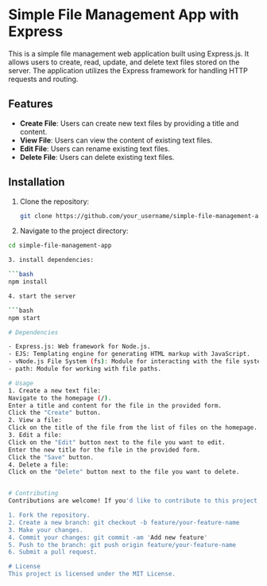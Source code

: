 # Simple File Management App with Express

This is a simple file management web application built using Express.js. It allows users to create, read, update, and delete text files stored on the server. The application utilizes the Express framework for handling HTTP requests and routing.

## Features

- **Create File**: Users can create new text files by providing a title and content.
- **View File**: Users can view the content of existing text files.
- **Edit File**: Users can rename existing text files.
- **Delete File**: Users can delete existing text files.

## Installation

1. Clone the repository:

   ```bash
   git clone https://github.com/your_username/simple-file-management-app.git

2. Navigate to the project directory:

```bash
cd simple-file-management-app

3. install dependencies:

```bash
npm install

4. start the server

```bash
npm start

# Dependencies

- Express.js: Web framework for Node.js.
- EJS: Templating engine for generating HTML markup with JavaScript.
- vNode.js File System (fs): Module for interacting with the file system.
- path: Module for working with file paths.

# Usage
1. Create a new text file:
Navigate to the homepage (/).
Enter a title and content for the file in the provided form.
Click the "Create" button.
2. View a file:
Click on the title of the file from the list of files on the homepage.
3. Edit a file:
Click on the "Edit" button next to the file you want to edit.
Enter the new title for the file in the provided form.
Click the "Save" button.
4. Delete a file:
Click on the "Delete" button next to the file you want to delete.


# Contributing
Contributions are welcome! If you'd like to contribute to this project, please follow the standard GitHub workflow:

1. Fork the repository.
2. Create a new branch: git checkout -b feature/your-feature-name
3. Make your changes.
4. Commit your changes: git commit -am 'Add new feature'
5. Push to the branch: git push origin feature/your-feature-name
6. Submit a pull request.

# License
This project is licensed under the MIT License.